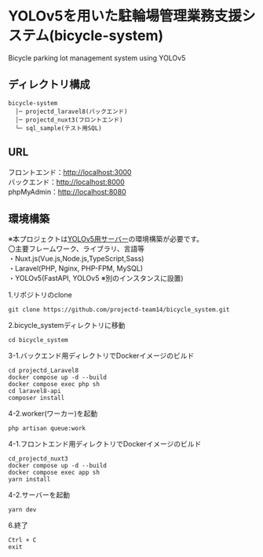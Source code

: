 # YOLOv5を用いた駐輪場管理業務支援システム(bicycle-system)
Bicycle parking lot management system using YOLOv5  
## ディレクトリ構成  
```
bicycle-system
  │─ projectd_laravel8(バックエンド)
  │─ projectd_nuxt3(フロントエンド)
  └─ sql_sample(テスト用SQL)
```
## URL
フロントエンド：[http://localhost:3000](http://localhost:3000/login)  
バックエンド：[http://localhost:8000](http://localhost:8000)  
phpMyAdmin：[http://localhost:8080](http://localhost:8080)  
## 環境構築  
※本プロジェクトは[YOLOv5用サーバー](https://github.com/projectd-team14/yolov5-server)の環境構築が必要です。  
〇主要フレームワーク、ライブラリ、言語等  
・Nuxt.js(Vue.js,Node.js,TypeScript,Sass)  
・Laravel(PHP, Nginx, PHP-FPM, MySQL)  
・YOLOv5(FastAPI, YOLOv5 ※別のインスタンスに設置)  
  
1.リポジトリのclone
```
git clone https://github.com/projectd-team14/bicycle_system.git
```
2.bicycle_systemディレクトリに移動
```
cd bicycle_system
```
3-1.バックエンド用ディレクトリでDockerイメージのビルド
```
cd projectd_Laravel8
docker compose up -d --build
docker compose exec php sh
cd laravel8-api
composer install
```
4-2.worker(ワーカー)を起動
```
php artisan queue:work
```
4-1.フロントエンド用ディレクトリでDockerイメージのビルド
```
cd_projectd_nuxt3
docker compose up -d --build  
docker compose exec app sh
yarn install
```
4-2.サーバーを起動
```
yarn dev
```
6.終了
```
Ctrl + C
exit
```












